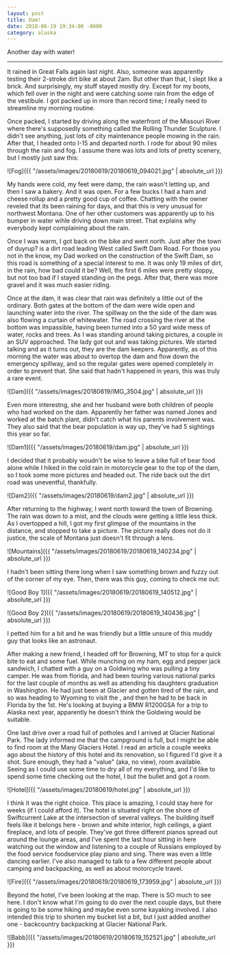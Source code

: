 ```yaml
---
layout: post
title: Dam! 
date: 2018-06-19 19:34:00 -0600
category: alaska
---
```


Another day with water!

---

It rained in Great Falls again last night.  Also, someone was apparently testing their 2-stroke dirt bike at about 2am.  But other than that, I slept like a brick.  And surprisingly, my stuff stayed mostly dry.  Except for my boots, which fell over in the night and were catching some rain from the edge of the vestibule.  I got packed up in more than record time; I really need to streamline my morning routine. 

Once packed, I started by driving along the waterfront of the Missouri River where there's supposedly something called the Rolling Thunder Sculpture.  I didn't see anything, just lots of city maintenance people mowing in the rain.  After that, I headed onto I-15 and departed north.  I rode for about 90 miles through the rain and fog.  I assume there was lots and lots of pretty scenery, but I mostly just saw this:

![Fog]({{ "/assets/images/20180619/20180619_094021.jpg" | absolute_url }})

My hands were cold, my feet were damp, the rain wasn't letting up, and then I saw a bakery.  And it was open.  For a few bucks I had a ham and cheese rollup and a pretty good cup of coffee.  Chatting with the owner reveled that its been raining for days, and that this is very unusual for northwest Montana.  One of her other customers was apparently up to his bumper in water wihle driving down main street.  That explains why everybody kept complaining about the rain.

Once I was warm, I got back on the bike and went north.  Just after the town of duyrup?  is a dirt road leading West called Swift Dam Road.  For those you not in the know, my Dad worked on the construction of the Swift Dam, so this road is something of a special interest to me.  It was only 19 miles of dirt, in the rain, how bad could it be?  Well, the first 6 miles were pretty sloppy, but not too bad if I stayed standing on the pegs.  After that, there was more gravel and it was much easier riding.

Once at the dam, it was clear that rain was definitely a little out of the ordinary.  Both gates at the bottom of the dam were wide open and launching water into the river.  The spillway on the the side of the dam was also flowing a curtain of whitewater.  The road crossing the river at the bottom was impassible, having been turned into a 50 yard wide mess of water, rocks and trees.  As I was standing around taking pictures, a couple in an SUV approached.  The lady got out and was taking pictures.  We started talking and as it turns out, they are the dam keepers.  Apparently, as of this morning the water was about to overtop the dam and flow down the emergency spillway, and so the regular gates were opened completely in order to prevent that.  She said that hadn't happened in years, this was truly a rare event.  

![Dam]({{ "/assets/images/20180619/IMG_3504.jpg" | absolute_url }})

Even more interestng, she and her husband were both children of people who had worked on the dam.  Apparently her father was named Jones and worked at the batch plant, didn't catch what his parents involvement was.  They also said that the bear population is way up, they've had 5 sightings this year so far.  

![Dam1]({{ "/assets/images/20180619/dam.jpg" | absolute_url }})

I decided that it probably woudn't be wise to leave a bike full of bear food alone while I hiked in the cold rain in motorcycle gear to the top of the dam, so I took some more pictures and headed out.  The ride back out the dirt road was uneventful, thankfully.

![Dam2]({{ "/assets/images/20180619/dam2.jpg" | absolute_url }})

After returning to the highway, I went north toward the town of Browning.  The rain was down to a mist, and the clouds were getting a little less thick.  As I overtopped a hill, I got my first glimpse of the mountains in the distance, and stopped to take a picture.  The picture really does not do it justice, the scale of Montana just doesn't fit through a lens.

![Mountains]({{ "/assets/images/20180619/20180619_140234.jpg" | absolute_url }})

I hadn't been sitting there long when I saw something brown and fuzzy out of the corner of my eye.  Then, there was this guy, coming to check me out:

![Good Boy 1]({{ "/assets/images/20180619/20180619_140512.jpg" | absolute_url }})

![Good Boy 2]({{ "/assets/images/20180619/20180619_140436.jpg" | absolute_url }})

I petted him for a bit and he was friendly but a little unsure of this muddy guy that looks like an astronaut.

After making a new friend, I headed off for Browning, MT to stop for a quick bite to eat and some fuel.  While munching on my ham, egg and pepper jack sandwich, I chatted with a guy on a Goldwing who was pulling a tiny camper.  He was from florida, and had been touring various national parks for the last couple of months as well as attending his daughters graduation in Washington.  He had just been at Glacier and gotten tired of the rain, and so was heading to Wyoming to visit the <MUSEUM>, and then he had to be back in Florida by the 1st.  He's looking at buying a BMW R1200GSA for a trip to Alaska next year, apparently he doesn't think the Goldwing would be suitable.

One last drive over a road full of potholes and I arrived at Glacier National Park.  The lady informed me that the campground is full, but I might be able to find room at the Many Glaciers Hotel.  I read an article a couple weeks ago about the history of this hotel and its renovation, so I figured I'd give it a shot.  Sure enough, they had a "value" (aka, no view), room available.  Seeing as I could use some time to dry all of my everything, and I'd like to spend some time checking out the hotel, I but the bullet and got a room.  

![Hotel]({{ "/assets/images/20180619/hotel.jpg" | absolute_url }})

I think it was the right choice.  This place is amazing, I could stay here for weeks (if I could afford it).  The hotel is situated right on the shore of Swiftcurrent Lake at the intersection of several valleys.  The building itself feels like it belongs here - brown and white interior, high ceilings, a giant fireplace, and lots of people.  They've got three different pianos spread out around the lounge areas, and I've spent the last hour sitting in here watching out the window and listening to a couple of Russians employed by the food service foodservice play piano and sing.  There was even a little dancing earlier.  I've also managed to talk to a few different people about camping and backpacking, as well as about motorcycle travel.

![Fire]({{ "/assets/images/20180619/20180619_173959.jpg" | absolute_url }})

Beyond the hotel, I've been looking at the map.  There is SO much to see here.  I don't know what I'm going to do over the next couple days, but there is going to be some hiking and maybe even some kayaking involved.  I also intended this trip to shorten my bucket list a bit, but I just added another one - backcountry backpacking at Glacier National Park.

![Babb]({{ "/assets/images/20180619/20180619_152521.jpg" | absolute_url }})
